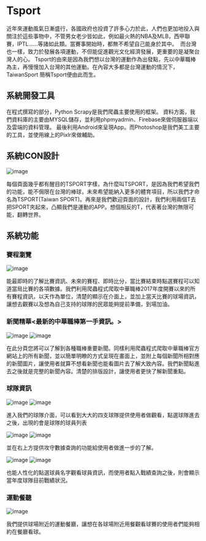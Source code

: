 # Tsport

近年來運動風氣日漸盛行，各國政府也投資了許多心力於此，人們也更加地投入與關注於這些事物中，不管男女老少皆如此，例如最火熱的NBA及MLB，西甲聯賽，IPTL……等諸如此類。當賽事開始時，都無不希望自己能身於其中。
 而台灣也一樣，致力於發展各項運動，不但能促進觀光文化經濟發展，更重要的是凝聚台灣人的心。
Tsport的由來是因為我們想以台灣的運動作為出發點，先以中華職棒為主，再慢慢加入台灣的其他運動。在內容大多都是台灣運動的情況下，TaiwanSport 簡稱Tsport便由此而生。

## 系統開發工具
在程式撰寫的部分，Python Scrapy是我們爬蟲主要使用的框架。
資料方面，我們資料庫的主要由MYSQL儲存，並利用phpmyadmin、Firebase來做伺服器端以及雲端的資料管理。
最後利用Android來呈現App。而Photoshop是我們美工主要的工具，並使用線上的Pixlr來做輔助。 

## 系統ICON設計
![image](https://github.com/thomashuang2017/Tsport/blob/master/Picture/1.png)

每個頁面幾乎都有醒目的TSPORT字樣，為什麼叫TSPORT，是因為我們希望我們的功能，能不侷限在台灣的棒球，未來希望能納入更多的體育項目，所以我們才命名為TSPORT(Taiwan SPORT)。再來是我們歡迎頁面的設計，我們利用兩個T去把SPORT夾起來，凸顯我們是運動的APP。想個相反的T，代表著台灣的無限可能，翻轉世界。

## 系統功能
### 賽程瀏覽
![image](https://github.com/thomashuang2017/Tsport/blob/master/Picture/2.png)

能最即時的了解比賽資訊、未來的賽程、即時比分，當比賽結束時點選賽程可以知道當局比賽的各項數據。我們利用爬蟲程式爬取中華職棒2017年度開賽以來的所有賽程資訊，以天作為單位，清楚的顯示在介面上，並加上當天比賽的球場資訊，讓想去觀賽以及想為自己支持的球隊的民眾能夠提前準備，到場加油。

### 新聞精華<最新的中華職棒第一手資訊。>
![image](https://github.com/thomashuang2017/Tsport/blob/master/Picture/3.png) ![image](https://github.com/thomashuang2017/Tsport/blob/master/Picture/4.png)

在此分頁您將可以了解到各種職棒重要新聞。同樣利用爬蟲程式爬取中華職棒官方網站上的所有新聞，並以簡單明瞭的方式呈現在畫面上，並附上每個新聞所相對應的新聞圖片，讓使用者就算不想看新聞也能看圖片去了解大致內容。我們新聞點進去之後就是完整的新聞內容。清楚的排版設計，讓使用者更快了解新聞重點。

### 球隊資訊
![image](https://github.com/thomashuang2017/Tsport/blob/master/Picture/5.png) ![image](https://github.com/thomashuang2017/Tsport/blob/master/Picture/6.png)

進入我們的球隊介面，可以看到大大的四支球隊提供使用者做觀看，點選球隊進去之後，出現的會是球隊的球員列表

![image](https://github.com/thomashuang2017/Tsport/blob/master/Picture/7.png) ![image](https://github.com/thomashuang2017/Tsport/blob/master/Picture/8.png)

並在右上方提供攻守數據查詢的功能給使用者做進一步的了解。

![image](https://github.com/thomashuang2017/Tsport/blob/master/Picture/9png) ![image](https://github.com/thomashuang2017/Tsport/blob/master/Picture/10.png)

也能人性化的點選球員名字觀看球員資訊，而使用者點入戰績查詢之後，則會顯示當年度球隊目前戰績狀況。

### 運動餐聽
![image](https://github.com/thomashuang2017/Tsport/blob/master/Picture/11.png)

我們提供球場附近的運動餐廳，讓想在各球場附近用餐觀看球賽的使用者們能夠相約在餐廳看球。














